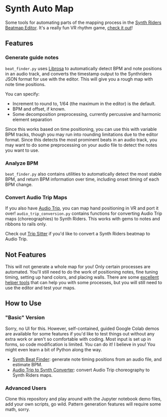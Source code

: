# Synth Auto Map

Some tools for automating parts of the mapping process in the [Synth Riders Beatmap Editor](https://store.steampowered.com/app/1121930/Synth_Riders_Beatmap_Editor/).
It's a really fun VR rhythm game, [check it out](https://synthridersvr.com/)!

## Features

### Generate guide notes

`beat_finder.py` uses [Librosa](https://librosa.org/doc/latest/index.html) to automatically detect BPM and note positions 
in an audio track, and converts the timestamp output to the Synthriders JSON format for use with the editor. This will 
give you a rough map with note time positions.

You can specify:
*   Increment to round to, 1/64 (the maximum in the editor) is the default.
*   BPM and offset, if known.
*   Some decomposition preprocessing, currently percussive and harmonic element separation

Since this works based on time positioning, you can use this with variable BPM tracks, though you may run into rounding 
limitations due to the editor format. Since this detects the most prominent beats in an audio track, you may want to do some 
preprocessing on your audio file to detect the notes you want to use.

### Analyze BPM

`beat_finder.py` also contains utilities to automatically detect the most stable BPM, and return BPM information over time, including onset timing of each BPM change.

### Convert Audio Trip Maps

If you also have [Audio Trip](http://www.kinemotik.com/audiotrip/), you can map hand positioning in VR and port it over! 
`audio_trip_conversion.py` contains functions for converting Audio Trip maps (choreographies) to Synth Riders. This works 
with gems to notes and ribbons to rails only.

Check out [Trip Sitter](https://github.com/Blogshot/trip-sitter) if you'd like to convert a Synth Riders beatmap to Audio Trip.

## Not Features

This will not generate a whole map for you! Only certain processes are automated. You'll still need to do the work of 
positioning notes, fine tuning timing, setting up hand colors, and placing walls. There are some [excellent helper tools](https://github.com/adosikas/synth_mapping_helper) 
that can help you with some processes, but you will still need to use the editor and test your maps.

## How to Use

### "Basic" Version

Sorry, no UI for this. However, self-contained, guided Google Colab demos are available for some features if you'd like 
to test things out without any extra work or aren't so comfortable with coding. Most input is set up in forms, so code 
modification is limited. You can do it! I believe in you! You might even learn a bit of Python along the way.

*   [Synth Beat Finder](https://colab.research.google.com/drive/10ssrPt996BzRDTrVG2RHwYEEqyqulG9L?usp=sharing): generate note timing positions from an audio file, and estimate BPM.
*   [Audio Trip to Synth Converter](https://colab.research.google.com/drive/1J_nkdsrI1pGqMmmCOKq3uTQv77HTCRsw?usp=sharing): convert Audio Trip choreography to Synth Riders maps.

### Advanced Users 

Clone this repository and play around with the Jupyter notebook demo files, add your own scripts, go wild. Pattern generation 
features will require some math, sorry.
